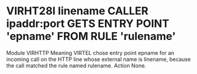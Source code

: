 # VIRHT28I linename CALLER ipaddr:port GETS ENTRY POINT 'epname' FROM RULE 'rulename'
Module
    VIRHTTP
Meaning
    VIRTEL chose entry point epname for an incoming call on the HTTP line whose external name is linename, because the call matched the rule named rulename.
Action
    None.
